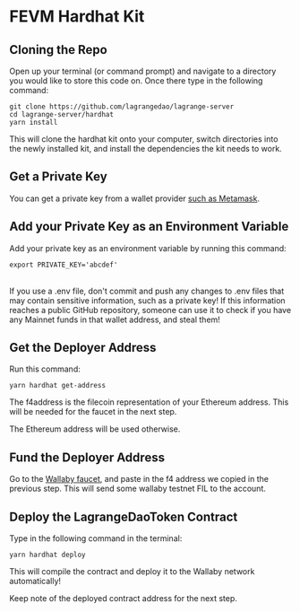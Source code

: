 # FEVM Hardhat Kit

## Cloning the Repo

Open up your terminal (or command prompt) and navigate to a directory you would like to store this code on. Once there type in the following command:

```
git clone https://github.com/lagrangedao/lagrange-server
cd lagrange-server/hardhat
yarn install
```

This will clone the hardhat kit onto your computer, switch directories into the newly installed kit, and install the dependencies the kit needs to work.

## Get a Private Key

You can get a private key from a wallet provider [such as Metamask](https://metamask.zendesk.com/hc/en-us/articles/360015289632-How-to-export-an-account-s-private-key).

## Add your Private Key as an Environment Variable

Add your private key as an environment variable by running this command:

```
export PRIVATE_KEY='abcdef'
```

\
If you use a .env file, don't commit and push any changes to .env files that may contain sensitive information, such as a private key! If this information reaches a public GitHub repository, someone can use it to check if you have any Mainnet funds in that wallet address, and steal them!

## Get the Deployer Address

Run this command:

```
yarn hardhat get-address
```

The f4address is the filecoin representation of your Ethereum address. This will be needed for the faucet in the next step.

The Ethereum address will be used otherwise.

## Fund the Deployer Address

Go to the [Wallaby faucet](https://wallaby.network/#faucet), and paste in the f4 address we copied in the previous step. This will send some wallaby testnet FIL to the account.

## Deploy the LagrangeDaoToken Contract

Type in the following command in the terminal:

```
yarn hardhat deploy
```

This will compile the contract and deploy it to the Wallaby network automatically!

Keep note of the deployed contract address for the next step.
